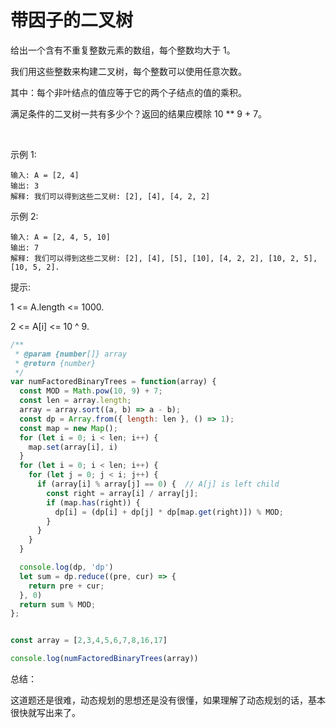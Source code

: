
# 带因子的二叉树

给出一个含有不重复整数元素的数组，每个整数均大于 1。

我们用这些整数来构建二叉树，每个整数可以使用任意次数。

其中：每个非叶结点的值应等于它的两个子结点的值的乘积。

满足条件的二叉树一共有多少个？返回的结果应模除 10 ** 9 + 7。

 

示例 1:
```
输入: A = [2, 4]
输出: 3
解释: 我们可以得到这些二叉树: [2], [4], [4, 2, 2]
```
示例 2:
```
输入: A = [2, 4, 5, 10]
输出: 7
解释: 我们可以得到这些二叉树: [2], [4], [5], [10], [4, 2, 2], [10, 2, 5], [10, 5, 2].

```

提示:

1 <= A.length <= 1000.

2 <= A[i] <= 10 ^ 9.


```js
/**
 * @param {number[]} array
 * @return {number}
 */
var numFactoredBinaryTrees = function(array) {
  const MOD = Math.pow(10, 9) + 7;
  const len = array.length;
  array = array.sort((a, b) => a - b);
  const dp = Array.from({ length: len }, () => 1);
  const map = new Map();
  for (let i = 0; i < len; i++) {
    map.set(array[i], i)
  }
  for (let i = 0; i < len; i++) {
    for (let j = 0; j < i; j++) {
      if (array[i] % array[j] == 0) {  // A[j] is left child
        const right = array[i] / array[j];
        if (map.has(right)) {
          dp[i] = (dp[i] + dp[j] * dp[map.get(right)]) % MOD;
        }
      }
    }
  }

  console.log(dp, 'dp')
  let sum = dp.reduce((pre, cur) => {
    return pre + cur;
  }, 0)
  return sum % MOD;
};


const array = [2,3,4,5,6,7,8,16,17]

console.log(numFactoredBinaryTrees(array))

```



总结：

这道题还是很难，动态规划的思想还是没有很懂，如果理解了动态规划的话，基本很快就写出来了。
